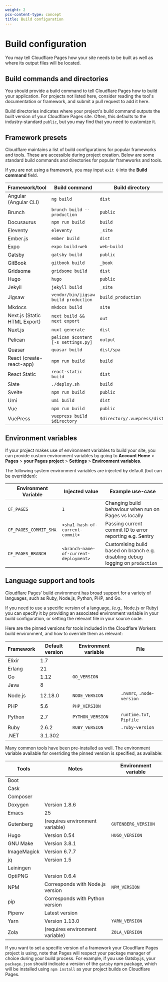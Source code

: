 ```yaml
---
weight: 2
pcx-content-type: concept
title: Build configuration
---
```


# Build configuration

You may tell Cloudflare Pages how your site needs to be built as well as where its output files will be located.

## Build commands and directories

You should provide a build command to tell Cloudflare Pages how to build your application. For projects not listed here, consider reading the tool's documentation or framework, and submit a pull request to add it here.

Build directories indicates where your project's build command outputs the built version of your Cloudflare Pages site. Often, this defaults to the industry-standard `public`, but you may find that you need to customize it.

## Framework presets

Cloudflare maintains a list of build configurations for popular frameworks and tools. These are accessible during project creation. Below are some standard build commands and directories for popular frameworks and tools.

If you are not using a framework, you may input `exit 0` into the **Build command** field.

<TableWrap>

| Framework/tool               | Build command                        | Build directory             |
| ---------------------------- | ------------------------------------ | --------------------------- |
| Angular (Angular CLI)        | `ng build`                           | `dist`                      |
| Brunch                       | `brunch build --production`          | `public`                    |
| Docusaurus                   | `npm run build`                      | `build`                     |
| Eleventy                     | `eleventy`                           | `_site`                     |
| Ember.js                     | `ember build`                        | `dist`                      |
| Expo                         | `expo build:web`                     | `web-build`                 |
| Gatsby                       | `gatsby build`                       | `public`                    |
| GitBook                      | `gitbook build`                      | `_book`                     |
| Gridsome                     | `gridsome build`                     | `dist`                      |
| Hugo                         | `hugo`                               | `public`                    |
| Jekyll                       | `jekyll build`                       | `_site`                     |
| Jigsaw                       | `vendor/bin/jigsaw build production` | `build_production`          |
| Mkdocs                       | `mkdocs build`                       | `site`                      |
| Next.js (Static HTML Export) | `next build && next export`          | `out`                       |
| Nuxt.js                      | `nuxt generate`                      | `dist`                      |
| Pelican                      | `pelican $content [-s settings.py]`  | `output`                    |
| Quasar                       | `quasar build`                       | `dist/spa`                  |
| React (create-react-app)     | `npm run build`                      | `build`                     |
| React Static                 | `react-static build`                 | `dist`                      |
| Slate                        | `./deploy.sh`                        | `build`                     |
| Svelte                       | `npm run build`                      | `public`                    |
| Umi                          | `umi build`                          | `dist`                      |
| Vue                          | `npm run build`                      | `public`                    |
| VuePress                     | `vuepress build $directory`          | `$directory/.vuepress/dist` |

</TableWrap>

## Environment variables

If your project makes use of environment variables to build your site, you can provide custom environment variables by going to **Account Home** > **Pages** > **your Pages project** > **Settings** > **Environment variables**.

The following system environment variables are injected by default (but can be overridden):

| Environment Variable  | Injected value                        | Example use-case                                                               |
| --------------------- | ------------------------------------- | ------------------------------------------------------------------------------ |
| `CF_PAGES`            | `1`                                   | Changing build behaviour when run on Pages vs locally                          |
| `CF_PAGES_COMMIT_SHA` | `<sha1-hash-of-current-commit>`       | Passing current commit ID to error reporting e.g. Sentry                       |
| `CF_PAGES_BRANCH`     | `<branch-name-of-current-deployment>` | Customising build based on branch e.g. disabling debug logging on `production` |

## Language support and tools

Cloudflare Pages' build environment has broad support for a variety of languages, such as Ruby, Node.js, Python, PHP, and Go.

If you need to use a specific version of a language, (e.g., Node.js or Ruby) you can specify it by providing an associated environment variable in your build configuration, or setting the relevant file in your source code.

Here are the pinned versions for tools included in the Cloudflare Workers build environment, and how to override them as relevant:

| Framework | Default version | Environment variable | File                      |
| --------- | --------------- | -------------------- | ------------------------- |
| Elixir    | 1.7             |                      |                           |
| Erlang    | 21              |                      |                           |
| Go        | 1.12            | `GO_VERSION`         |                           |
| Java      | 8               |                      |                           |
| Node.js   | 12.18.0         | `NODE_VERSION`       | `.nvmrc`, `.node-version` |
| PHP       | 5.6             | `PHP_VERSION`        |                           |
| Python    | 2.7             | `PYTHON_VERSION`     | `runtime.txt`, `Pipfile`  |
| Ruby      | 2.6.2           | `RUBY_VERSION`       | `.ruby-version`           |
| .NET      | 3.1.302         |                      |                           |

Many common tools have been pre-installed as well. The environment variable available for overriding the pinned version is specified, as available:

| Tools       | Notes                            | Environment variable |
| ----------- | -------------------------------- | -------------------- |
| Boot        |                                  |                      |
| Cask        |                                  |                      |
| Composer    |                                  |                      |
| Doxygen     | Version 1.8.6                    |                      |
| Emacs       | 25                               |                      |
| Gutenberg   | (requires environment variable)  | `GUTENBERG_VERSION`  |
| Hugo        | Version 0.54                     | `HUGO_VERSION`       |
| GNU Make    | Version 3.8.1                    |                      |
| ImageMagick | Version 6.7.7                    |                      |
| jq          | Version 1.5                      |                      |
| Leiningen   |                                  |                      |
| OptiPNG     | Version 0.6.4                    |                      |
| NPM         | Corresponds with Node.js version | `NPM_VERSION`        |
| pip         | Corresponds with Python version  |                      |
| Pipenv      | Latest version                   |                      |
| Yarn        | Version 1.13.0                   | `YARN_VERSION`       |
| Zola        | (requires environment variable)  | `ZOLA_VERSION`       |

If you want to set a specific version of a framework your Cloudflare Pages project is using, note that Pages will respect your package manager of choice during your build process. For example, if you use Gatsby.js, your `package.json` should indicate a version of the `gatsby` npm package, which will be installed using `npm install` as your project builds on Cloudflare Pages.